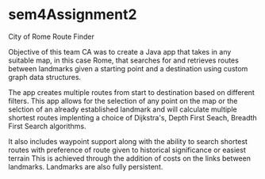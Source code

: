 # sem4Assignment2
 City of Rome Route Finder

Objective of this team CA was to create a Java app that takes in any suitable map, in this case Rome, that searches for and retrieves routes between
landmarks given a starting point and a destination using custom graph data structures.

The app creates multiple routes from start to destination based on different filters. 
This app allows for the selection of any point on the map or the selction of an already established landmark and will calculate multiple shortest routes implenting 
a choice of Dijkstra's, Depth First Seach, Breadth First Search algorithms.

It also includes waypoint support along with the ability to search shortest routes with preference of route given to historical significance or easiest terrain
This is achieved through the addition of costs on the links between landmarks. Landmarks are also fully persistent.
